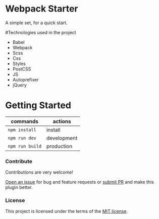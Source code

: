 # Webpack Starter

A simple set, for a quick start.

#Technologies used in the project

- Babel
 - Webpack
 - Scss
 - Css
 - Styles
 - PostCSS
 - JS
 - Autoprefixer
 - jQuery

 # Getting Started


| commands        | actions                |
|-----------------|------------------------|
|`npm install`    | install                | 
|`npm run dev`    | development            |  
|`npm run build`  | production             |

<h3>Contribute</h3>

Contributions are very welcome!

<a href="https://github.com/MegaRoks/webpack-starter/issues/new" target="_blank">Open an issue</a> for bug and feature requests or <a href="https://github.com/MegaRoks/webpack-starter/compare" target="_blank">submit PR</a> and make this plugin better.

<h3>License</h3>

This project is licensed under the terms of the <a href="https://github.com/MegaRoks/webpack-starter/blob/master/LICENSE" target="_blank">MIT license</a>.
